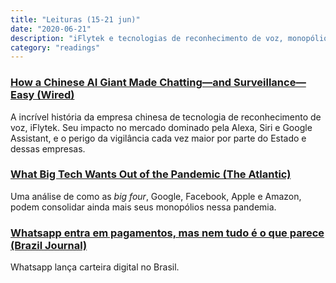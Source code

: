 ```yaml
---
title: "Leituras (15-21 jun)"
date: "2020-06-21"
description: "iFlytek e tecnologias de reconhecimento de voz, monopólio das <i>big four</i> pós pandemia e meios de pagamento via whatsapp."
category: "readings"
---
```

### [How a Chinese AI Giant Made Chatting—and Surveillance—Easy (Wired)](https://www.wired.com/story/iflytek-china-ai-giant-voice-chatting-surveillance/) ###
A incrível história da empresa chinesa de tecnologia de reconhecimento de voz, iFlytek. Seu impacto no mercado dominado pela Alexa, Siri e Google Assistant, e o perigo da vigilância cada vez maior por parte do Estado e dessas empresas.

### [What Big Tech Wants Out of the Pandemic (The Atlantic)](https://www.theatlantic.com/magazine/archive/2020/07/big-tech-pandemic-power-grab/612238/) ###
Uma análise de como as *big four*, Google, Facebook, Apple e Amazon, podem consolidar ainda mais seus monopólios nessa pandemia.

### [Whatsapp entra em pagamentos, mas nem tudo é o que parece (Brazil Journal)](https://braziljournal.com/whatsapp-entra-em-pagamentos-mas-nem-tudo-e-o-que-parece) ###
Whatsapp lança carteira digital no Brasil.
